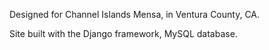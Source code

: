 Designed for Channel Islands Mensa, in Ventura County, CA.

Site built with the Django framework, MySQL database.

